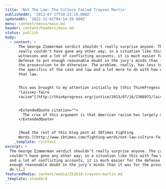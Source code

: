 ```yaml
---
title: 'Not The Law: The Culture Failed Trayvon Martin'
publishedAt: '2013-07-17T20:22:15.000Z'
updatedAt: '2022-12-01T04:14:59.000Z'
menu: content/menus/main.md
header: content/headers/main.md
status: publish
body:
  - content: >
      The George Zimmerman verdict shouldn't really surprise anyone. The case
      really couldn't have gone any other way; in a situation like this with few
      witnesses and a lot of conflicting accounts, it is much easier for the
      defense to put enough reasonable doubt in the jury's minds than it was for
      the prosecution to do otherwise. The problem, really, has less to do with
      the specifics of the case and law and a lot more to do with how we apply
      that law.


      This was brought to my attention initially by [this ThinkProgess piece on
      "laissez-faire
      racism"](http://thinkprogress.org/justice/2013/07/16/2308971/laissez-faire-racism-trayvon-martin-zimmerman/):


      <ExtendedQuote citation="">
        The crux of this argument is that American racism has largely moved beyond the overt, biologically-based strain prevalent during the Jim Crow era to a more subtle form of racial exclusion based on the notion that African Americans themselves and their cultural norms are to blame for their social and economic position in American life. \[Harvard sociologist Lawrence] Bobo's theory is typically used to explain white indifference to pervasive economic inequality and educational underachievement in black communities, lines like they don't work hard enough or they don't have the right values, and hostility to progressive policies to achieve greater equality and opportunity for African Americans.
      </ExtendedQuote>


      [Read the rest of this blog post at IBTimes Fighting
      Words.](http://www.ibtimes.com/fighting-words/not-law-culture-failed-trayvon-martin-1350407)
    _template: richText
excerpt: >
  The George Zimmerman verdict shouldn’t really surprise anyone. The case really
  couldn’t have gone any other way; in a situation like this with few witnesses
  and a lot of conflicting accounts, it is much easier for the defense to put
  enough reasonable doubt in the jury’s minds than it was for the prosecution to
  do \[…]
featuredMedia: content/media/252618-trayvon-martin.md
_template: standard
---
```


